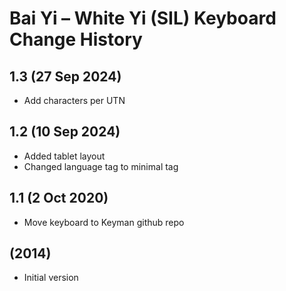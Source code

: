 Bai Yi – White Yi (SIL) Keyboard Change History
=======================

1.3 (27 Sep 2024)
------------------
* Add characters per UTN

1.2 (10 Sep 2024)
------------------
* Added tablet layout
* Changed language tag to minimal tag

1.1 (2 Oct 2020)
------------------
* Move keyboard to Keyman github repo

(2014)
------------------
* Initial version
